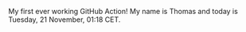 My first ever working GitHub Action!
My name is Thomas and today is Tuesday, 21 November, 01:18 CET. 
